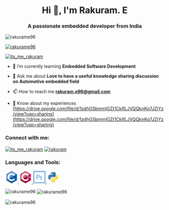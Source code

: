 <h1 align="center">Hi 👋, I'm Rakuram. E</h1>
<h3 align="center">A passionate embedded developer from India</h3>

<p align="left"> <img src="https://komarev.com/ghpvc/?username=rakurame96&label=Profile%20views&color=0e75b6&style=flat" alt="rakurame96" /> </p>

<p align="left"> <a href="https://github.com/ryo-ma/github-profile-trophy"><img src="https://github-profile-trophy.vercel.app/?username=rakurame96" alt="rakurame96" /></a> </p>

<p align="left"> <a href="https://twitter.com/its_me_rakuram" target="blank"><img src="https://img.shields.io/twitter/follow/its_me_rakuram?logo=twitter&style=for-the-badge" alt="its_me_rakuram" /></a> </p>

- 🌱 I’m currently learning **Embedded Software Development**

- 💬 Ask me about **Love to have a useful knowledge sharing discussion on Automotive embedded field**

- 📫 How to reach me **rakuram.e96@gmail.com**

- 📄 Know about my experiences [https://drive.google.com/file/d/1zdhGSbmmlGZt1CkIfLJVQQknKq7JZjYz/view?usp=sharing](https://drive.google.com/file/d/1zdhGSbmmlGZt1CkIfLJVQQknKq7JZjYz/view?usp=sharing)

<h3 align="left">Connect with me:</h3>
<p align="left">
<a href="https://twitter.com/its_me_rakuram" target="blank"><img align="center" src="https://raw.githubusercontent.com/rahuldkjain/github-profile-readme-generator/master/src/images/icons/Social/twitter.svg" alt="its_me_rakuram" height="30" width="40" /></a>
<a href="https://linkedin.com/in/rakuram" target="blank"><img align="center" src="https://raw.githubusercontent.com/rahuldkjain/github-profile-readme-generator/master/src/images/icons/Social/linked-in-alt.svg" alt="rakuram" height="30" width="40" /></a>
</p>

<h3 align="left">Languages and Tools:</h3>
<p align="left"> <a href="https://www.cprogramming.com/" target="_blank" rel="noreferrer"> <img src="https://raw.githubusercontent.com/devicons/devicon/master/icons/c/c-original.svg" alt="c" width="40" height="40"/> </a> <a href="https://www.w3schools.com/cpp/" target="_blank" rel="noreferrer"> <img src="https://raw.githubusercontent.com/devicons/devicon/master/icons/cplusplus/cplusplus-original.svg" alt="cplusplus" width="40" height="40"/> </a> <a href="https://www.photoshop.com/en" target="_blank" rel="noreferrer"> <img src="https://raw.githubusercontent.com/devicons/devicon/master/icons/photoshop/photoshop-line.svg" alt="photoshop" width="40" height="40"/> </a> <a href="https://www.python.org" target="_blank" rel="noreferrer"> <img src="https://raw.githubusercontent.com/devicons/devicon/master/icons/python/python-original.svg" alt="python" width="40" height="40"/> </a> </p>

<p><img align="left" src="https://github-readme-stats.vercel.app/api/top-langs?username=rakurame96&show_icons=true&locale=en&layout=compact" alt="rakurame96" /></p>

<p>&nbsp;<img align="center" src="https://github-readme-stats.vercel.app/api?username=rakurame96&show_icons=true&locale=en" alt="rakurame96" /></p>

<p><img align="center" src="https://github-readme-streak-stats.herokuapp.com/?user=rakurame96&" alt="rakurame96" /></p>
